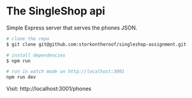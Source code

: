 # The SingleShop api 

Simple Express server that serves the phones JSON.

```bash
# clone the repo
$ git clone git@github.com:storkontheroof/singleshop-assignment.git

# install dependencies
$ npm run 

# run in watch mode on http://localhost:3001
npm run dev
```

Visit: http://localhost:3001/phones

